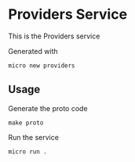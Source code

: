 # Providers Service

This is the Providers service

Generated with

```
micro new providers
```

## Usage

Generate the proto code

```
make proto
```

Run the service

```
micro run .
```